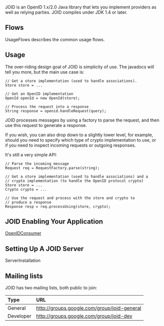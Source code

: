 JOID is an OpenID 1.x/2.0 Java library that lets you implement
providers as well as relying parties. JOID compiles under JDK 1.4 or later.
## Flows ##

UsageFlows describes the common usage flows.

## Usage ##
The over-riding design goal of JOID is simplicity of use. The javadocs will
tell you more, but the main use case is:

```
// Get a store implementation (used to handle associations).
Store store = ...

// Get an OpenID implementation
OpenId openId = new OpenId(store);

// Process the request into a response
String response = openid.handleRequest(query);
```

JOID processes messages by using a factory to parse the request, and then
use this request to generate a response.

If you wish, you can also drop down
to a slightly lower level, for example, should you need to specify which type of crypto
implementation to use, or if you need to inspect incoming requests or outgoing
responses.

It's still a very simple API:

```
// Parse the incoming message
Request req = RequestFactory.parse(string);

// Get a store implementation (used to handle associations) and a 
// crypto implementation (to handle the OpenID protocol crypto)
Store store = ...
Crypto crypto = ...

// Use the request and process with the store and crypto to
// produce a response
Response resp = req.processUsing(store, crypto);
```


## JOID Enabling Your Application ##

[OpenIDConsumer](OpenIDConsumer.md)

## Setting Up A JOID Server ##

ServerInstallation

## Mailing lists ##
JOID has two mailing lists, both public to join:

| **Type** | **URL** |
|:---------|:--------|
| General | http://groups.google.com/group/joid-general |
| Developer | http://groups.google.com/group/joid-dev |